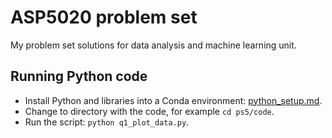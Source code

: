 # ASP5020 problem set

My problem set solutions for data analysis and machine learning unit.

## Running Python code

* Install Python and libraries into a Conda environment: [python_setup.md](python_setup.md).
* Change to directory with the code, for example `cd ps5/code`.
* Run the script: `python q1_plot_data.py`.
